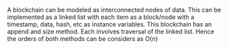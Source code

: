 A blockchain can be modeled as interconnected nodes of data.
This can be implemented as a linked list with each item as a block/node with a timestamp, data, hash, etc as instance variables. This blockchain has an append and size method. Each involves traversal of the linked list. Hence the orders of both methods can be considers as O(n)